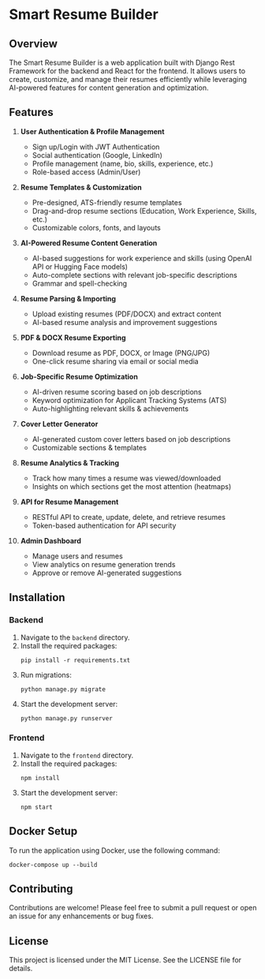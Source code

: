 # Smart Resume Builder

## Overview
The Smart Resume Builder is a web application built with Django Rest Framework for the backend and React for the frontend. It allows users to create, customize, and manage their resumes efficiently while leveraging AI-powered features for content generation and optimization.

## Features
1. **User Authentication & Profile Management**
   - Sign up/Login with JWT Authentication
   - Social authentication (Google, LinkedIn)
   - Profile management (name, bio, skills, experience, etc.)
   - Role-based access (Admin/User)

2. **Resume Templates & Customization**
   - Pre-designed, ATS-friendly resume templates
   - Drag-and-drop resume sections (Education, Work Experience, Skills, etc.)
   - Customizable colors, fonts, and layouts

3. **AI-Powered Resume Content Generation**
   - AI-based suggestions for work experience and skills (using OpenAI API or Hugging Face models)
   - Auto-complete sections with relevant job-specific descriptions
   - Grammar and spell-checking

4. **Resume Parsing & Importing**
   - Upload existing resumes (PDF/DOCX) and extract content
   - AI-based resume analysis and improvement suggestions

5. **PDF & DOCX Resume Exporting**
   - Download resume as PDF, DOCX, or Image (PNG/JPG)
   - One-click resume sharing via email or social media

6. **Job-Specific Resume Optimization**
   - AI-driven resume scoring based on job descriptions
   - Keyword optimization for Applicant Tracking Systems (ATS)
   - Auto-highlighting relevant skills & achievements

7. **Cover Letter Generator**
   - AI-generated custom cover letters based on job descriptions
   - Customizable sections & templates

8. **Resume Analytics & Tracking**
   - Track how many times a resume was viewed/downloaded
   - Insights on which sections get the most attention (heatmaps)

9. **API for Resume Management**
   - RESTful API to create, update, delete, and retrieve resumes
   - Token-based authentication for API security

10. **Admin Dashboard**
    - Manage users and resumes
    - View analytics on resume generation trends
    - Approve or remove AI-generated suggestions

## Installation

### Backend
1. Navigate to the `backend` directory.
2. Install the required packages:
   ```
   pip install -r requirements.txt
   ```
3. Run migrations:
   ```
   python manage.py migrate
   ```
4. Start the development server:
   ```
   python manage.py runserver
   ```

### Frontend
1. Navigate to the `frontend` directory.
2. Install the required packages:
   ```
   npm install
   ```
3. Start the development server:
   ```
   npm start
   ```

## Docker Setup
To run the application using Docker, use the following command:
```
docker-compose up --build
```

## Contributing
Contributions are welcome! Please feel free to submit a pull request or open an issue for any enhancements or bug fixes.

## License
This project is licensed under the MIT License. See the LICENSE file for details.